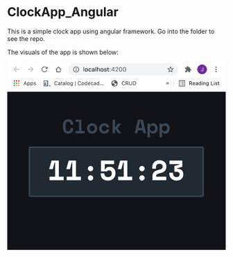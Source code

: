 # ClockApp_Angular
This is a simple clock app using angular framework.
Go into the folder to see the repo.

The visuals of the app is shown below:



![](/images/ClockApp_typescript.png)
